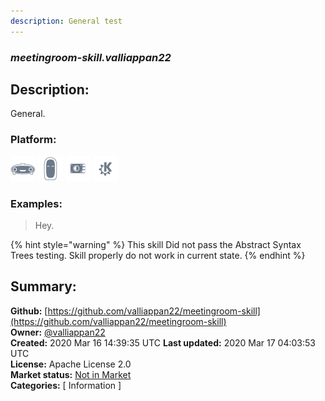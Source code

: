 ```yaml
---
description: General test
---
```


### _meetingroom-skill.valliappan22_  
## Description:  
General.  
  
  
### Platform:  
 ![Mark I](../.gitbook/assets/mark-1-icon.png)  ![Mark II](../.gitbook/assets/mark-2-icon.png)  ![Picroft](../.gitbook/assets/picroft-icon.png)  ![plasmoid](../.gitbook/assets/kde.png)   
### Examples:  
> Hey.  
>   
  
{% hint style="warning" %}
This skill Did not pass the Abstract Syntax Trees testing. Skill properly do not work in current state.
{% endhint %}
  
## Summary:  
**Github:** [https://github.com/valliappan22/meetingroom-skill](https://github.com/valliappan22/meetingroom-skill)  
**Owner:** [@valliappan22](https://github.com/valliappan22)  
**Created:** 2020 Mar 16 14:39:35 UTC  **Last updated:** 2020 Mar 17 04:03:53 UTC  
**License:** Apache License 2.0  
**Market status:** [Not in Market](https://market.mycroft.ai/skill/)  
**Categories:** [ Information ]   
